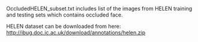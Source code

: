 OccludedHELEN_subset.txt includes list of the images from HELEN training and testing sets which contains occluded face.

HELEN dataset can be downloaded from here: http://ibug.doc.ic.ac.uk/download/annotations/helen.zip
